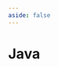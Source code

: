 ```yaml
---
aside: false
---
```


# Java

<script setup>
import LinkGrid from '/src/components/LinkGrid.vue';
import { useBookmark } from "/src/client";

const { data } = useBookmark('java');

</script>

<LinkGrid :data="data" titleLevel="normal" />
